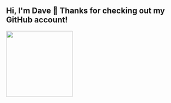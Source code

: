 ## Hi, I'm Dave 👋 Thanks for checking out my GitHub account!

<img height="180em" src="https://github-readme-stats.vercel.app/api?username=mckinnondave&show_icons=true&hide_border=true&&count_private=true&include_all_commits=true" />

<!--
**mckinnondave/mckinnondave** is a ✨ _special_ ✨ repository because its `README.md` (this file) appears on your GitHub profile.

Here are some ideas to get you started:

- 🔭 I’m currently working on ...
- 🌱 I’m currently learning ...
- 👯 I’m looking to collaborate on ...
- 🤔 I’m looking for help with ...
- 💬 Ask me about ...
- 📫 How to reach me: ...
- 😄 Pronouns: ...
- ⚡ Fun fact: ...
-->
